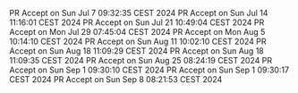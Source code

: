 PR Accept on Sun Jul  7 09:32:35 CEST 2024
PR Accept on Sun Jul 14 11:16:01 CEST 2024
PR Accept on Sun Jul 21 10:49:04 CEST 2024
PR Accept on Mon Jul 29 07:45:04 CEST 2024
PR Accept on Mon Aug  5 10:14:10 CEST 2024
PR Accept on Sun Aug 11 10:02:10 CEST 2024
PR Accept on Sun Aug 18 11:09:29 CEST 2024
PR Accept on Sun Aug 18 11:09:35 CEST 2024
PR Accept on Sun Aug 25 08:24:19 CEST 2024
PR Accept on Sun Sep  1 09:30:10 CEST 2024
PR Accept on Sun Sep  1 09:30:17 CEST 2024
PR Accept on Sun Sep  8 08:21:53 CEST 2024
